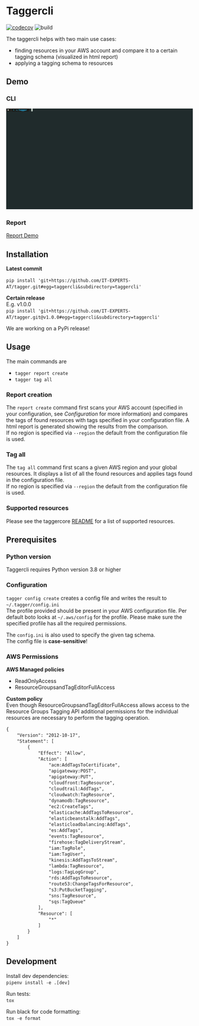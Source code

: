 # Taggercli
[![codecov](https://codecov.io/gh/IT-EXPERTS-AT/tagger/branch/master/graph/badge.svg?flag=taggercli)](https://codecov.io/gh/IT-EXPERTS-AT/tagger) ![build](https://github.com/IT-EXPERTS-AT/tagger/workflows/Cli-build/badge.svg)

The taggercli helps with two main use cases:
 - finding resources in your AWS account and compare it to a certain tagging schema (visualized in html report)
 - applying a tagging schema to resources   
## Demo
### CLI
![Tagger Demo](tagger-demo.gif)
### Report
[Report Demo](https://do9f59b42yfy1.cloudfront.net/#/)
## Installation

**Latest commit**

`pip install 'git+https://github.com/IT-EXPERTS-AT/tagger.git#egg=taggercli&subdirectory=taggercli'`

**Certain release**  
E.g. v1.0.0  
`pip install 'git+https://github.com/IT-EXPERTS-AT/tagger.git@v1.0.0#egg=taggercli&subdirectory=taggercli'` 

We are working on a PyPi release!
## Usage

The main commands are   
- `tagger report create`
- `tagger tag all`


### Report creation

The `report create` command first scans your AWS account (specified in your configuration, see *Configuration* for more information)
and compares the tags of found resources with tags specified in your configuration file. A html report is generated showing the results from the comparison.  
If no region is specified via `--region` the default from the configuration file is used.  

### Tag all
The `tag all` command first scans a given AWS region and your global resources.
It displays a list of all the found resources and applies tags found in the configuration file.  
If no region is specified via `--region` the default from the configuration file is used.

### Supported resources
Please see the taggercore [README](../taggercore/README.md) for a list of supported resources.
 

## Prerequisites
### Python version

Taggercli requires Python version 3.8 or higher
### Configuration
  
`tagger config create` creates a config file and writes the result to `~/.tagger/config.ini`  
The profile provided should be present in your AWS configuration file. Per default boto looks at `~/.aws/config` for the profile. Please make sure the specified profile has all the required permissions.  

The `config.ini` is also used to specify the given tag schema.  
The config file is **case-sensitive**!


### AWS Permissions
**AWS Managed policies**
- ReadOnlyAccess
- ResourceGroupsandTagEditorFullAccess  

**Custom policy**  
Even though ResourceGroupsandTagEditorFullAccess allows access to the Resource Groups Tagging API additional permissions for the individual resources are necessary to perform the tagging operation.
```
{
    "Version": "2012-10-17",
    "Statement": [
        {
            "Effect": "Allow",
            "Action": [
                "acm:AddTagsToCertificate",
                "apigateway:POST",
                "apigateway:PUT",
                "cloudfront:TagResource",
                "cloudtrail:AddTags",
                "cloudwatch:TagResource",
                "dynamodb:TagResource",
                "ec2:CreateTags",
                "elasticache:AddTagsToResource",
                "elasticbeanstalk:AddTags",
                "elasticloadbalancing:AddTags",
                "es:AddTags",
                "events:TagResource",
                "firehose:TagDeliveryStream",
                "iam:TagRole",
                "iam:TagUser",
                "kinesis:AddTagsToStream",
                "lambda:TagResource",
                "logs:TagLogGroup",
                "rds:AddTagsToResource",
                "route53:ChangeTagsForResource",
                "s3:PutBucketTagging",
                "sns:TagResource",
                "sqs:TagQueue"
            ],
            "Resource": [
                "*"
            ]
        }
    ]
}
```
## Development
Install dev dependencies:  
`pipenv install -e .[dev]`  

Run tests:  
`tox`

Run black for code formatting:  
`tox -e format`
